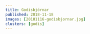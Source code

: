 ```yaml
---
title: Godisbjörnar
published: 2018-11-18
images: [20181116-godisbjornar.jpg]
clusters: [godis]
---
```

